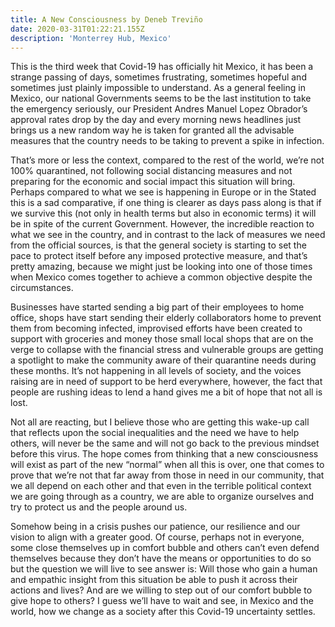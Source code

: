 ```yaml
---
title: A New Consciousness by Deneb Treviño
date: 2020-03-31T01:22:21.155Z
description: 'Monterrey Hub, Mexico'
---
```

This is the third week that Covid-19 has officially hit Mexico, it has been a strange passing of days, sometimes frustrating, sometimes hopeful and sometimes just plainly impossible to understand. As a general feeling in Mexico, our national Governments seems to be the last institution to take the emergency seriously, our President Andres Manuel Lopez Obrador’s approval rates drop by the day and every morning news headlines just brings us a new random way he is taken for granted all the advisable measures that the country needs to be taking to prevent a spike in infection.

That’s more or less the context, compared to the rest of the world, we’re not 100% quarantined, not following social distancing measures and not preparing for the economic and social impact this situation will bring. Perhaps compared to what we see is happening in Europe or in the Stated this is a sad comparative, if one thing is clearer as days pass along is that if we survive this (not only in health terms but also in economic terms) it will be in spite of the current Government. However, the incredible reaction to what we see in the country, and in contrast to the lack of measures we need from the official sources, is that the general society is starting to set the pace to protect itself before any imposed protective measure, and that’s pretty amazing, because we might just be looking into one of those times when Mexico comes together to achieve a common objective despite the circumstances.

Businesses have started sending a big part of their employees to home office, shops have start sending their elderly collaborators home to prevent them from becoming infected, improvised efforts have been created to support with groceries and money those small local shops that are on the verge to collapse with the financial stress and vulnerable groups are getting a spotlight to make the community aware of their quarantine needs during these months. It’s not happening in all levels of society, and the voices raising are in need of support to be herd everywhere, however, the fact that people are rushing ideas to lend a hand gives me a bit of hope that not all is lost.

Not all are reacting, but I believe those who are getting this wake-up call that reflects upon the social inequalities and the need we have to help others, will never be the same and will not go back to the previous mindset before this virus. The hope comes from thinking that a new consciousness will exist as part of the new “normal” when all this is over, one that comes to prove that we’re not that far away from those in need in our community, that we all depend on each other and that even in the terrible political context we are going through as a country, we are able to organize ourselves and try to protect us and the people around us.

Somehow being in a crisis pushes our patience, our resilience and our vision to align with a greater good. Of course, perhaps not in everyone, some close the[](<>)mselves up in comfort bubble and others can’t even defend themselves because they don’t have the means or opportunities to do so but the question we will live to see answer is: Will those who gain a human and empathic insight from this situation be able to push it across their actions and lives? And are we willing to step out of our comfort bubble to give hope to others? I guess we’ll have to wait and see, in Mexico and the world, how we change as a society after this Covid-19 uncertainty settles.